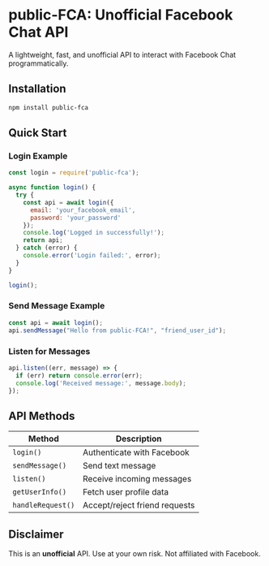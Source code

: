 # public-FCA: Unofficial Facebook Chat API

A lightweight, fast, and unofficial API to interact with Facebook Chat programmatically.

## Installation
```bash
npm install public-fca
```

## Quick Start

### Login Example
```javascript
const login = require('public-fca');

async function login() {
  try {
    const api = await login({
      email: 'your_facebook_email',
      password: 'your_password'
    });
    console.log('Logged in successfully!');
    return api;
  } catch (error) {
    console.error('Login failed:', error);
  }
}

login();
```

### Send Message Example
```javascript
const api = await login();
api.sendMessage("Hello from public-FCA!", "friend_user_id");
```

### Listen for Messages
```javascript
api.listen((err, message) => {
  if (err) return console.error(err);
  console.log('Received message:', message.body);
});
```

## API Methods
| Method               | Description                          |
|----------------------|--------------------------------------|
| `login()`            | Authenticate with Facebook           |
| `sendMessage()`      | Send text message                    |
| `listen()`           | Receive incoming messages            |
| `getUserInfo()`      | Fetch user profile data              |
| `handleRequest()`    | Accept/reject friend requests        |

## Disclaimer
This is an **unofficial** API. Use at your own risk. Not affiliated with Facebook.
